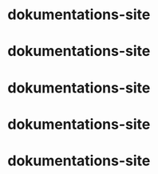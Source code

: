 # dokumentations-site
# dokumentations-site
# dokumentations-site
# dokumentations-site
# dokumentations-site
